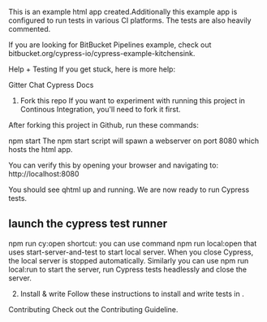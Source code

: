 This is an example html app created.Additionally this example app is configured to run tests in various CI platforms. The tests are also heavily commented.

If you are looking for BitBucket Pipelines example, check out bitbucket.org/cypress-io/cypress-example-kitchensink.

Help + Testing
If you get stuck, here is more help:

Gitter Chat
Cypress Docs
1. Fork this repo
If you want to experiment with running this project in Continous Integration, you'll need to fork it first.

After forking this project in Github, run these commands:

npm start
The npm start script will spawn a webserver on port 8080 which hosts the html app.

You can verify this by opening your browser and navigating to: http://localhost:8080

You should see qhtml  up and running. We are now ready to run Cypress tests.

## launch the cypress test runner
npm run cy:open
shortcut: you can use command npm run local:open that uses start-server-and-test to start local server. When you close Cypress, the local server is stopped automatically. Similarly you can use npm run local:run to start the server, run Cypress tests headlessly and close the server.

2. Install & write
Follow these instructions to install and write tests in .

Contributing
Check out the Contributing Guideline.
